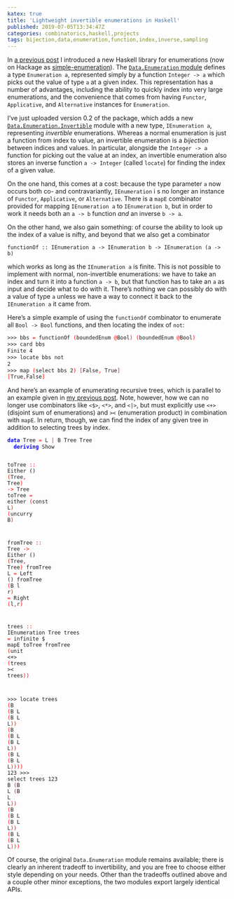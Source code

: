 ```yaml
---
katex: true
title: 'Lightweight invertible enumerations in Haskell'
published: 2019-07-05T13:34:47Z
categories: combinatorics,haskell,projects
tags: bijection,data,enumeration,function,index,inverse,sampling
---
```


<p>In <a href="https://byorgey.wordpress.com/2019/05/14/lightweight-efficiently-sampleable-enumerations-in-haskell/">a previous post</a> I introduced a new Haskell library for enumerations (now on Hackage as <a href="http://hackage.haskell.org/package/simple-enumeration">simple-enumeration</a>). The <a href="http://hackage.haskell.org/package/simple-enumeration-0.2/docs/Data-Enumeration.html"><code>Data.Enumeration</code> module</a> defines a type <code>Enumeration a</code>, represented simply by a function <code>Integer -&gt; a</code> which picks out the value of type <code>a</code> at a given index. This representation has a number of advantages, including the ability to quickly index into very large enumerations, and the convenience that comes from having <code>Functor</code>, <code>Applicative</code>, and <code>Alternative</code> instances for <code>Enumeration</code>.</p>
<p>I’ve just uploaded version 0.2 of the package, which adds a new <a href="http://hackage.haskell.org/package/simple-enumeration-0.2/docs/Data-Enumeration-Invertible.html"><code>Data.Enumeration.Invertible</code></a> module with a new type, <code>IEnumeration a</code>, representing <em>invertible</em> enumerations. Whereas a normal enumeration is just a function from index to value, an invertible enumeration is a <em>bijection</em> between indices and values. In particular, alongside the <code>Integer -&gt; a</code> function for picking out the value at an index, an invertible enumeration also stores an inverse function <code>a -&gt; Integer</code> (called <code>locate</code>) for finding the index of a given value.</p>
<p>On the one hand, this comes at a cost: because the type parameter <code>a</code> now occurs both co- and contravariantly, <code>IEnumeration</code> i s no longer an instance of <code>Functor</code>, <code>Applicative</code>, or <code>Alternative</code>. There is a <code>mapE</code> combinator provided for mapping <code>IEnumeration a</code> to <code>IEnumeration b</code>, but in order to work it needs both an <code>a -&gt; b</code> function <em>and</em> an inverse <code>b -&gt; a</code>.</p>
<p>On the other hand, we also gain something: of course the ability to look up the index of a value is nifty, and beyond that we also get a combinator</p>
<p><code>functionOf :: IEnumeration a -&gt; IEnumeration b -&gt; IEnumeration (a -&gt; b)</code></p>
<p>which works as long as the <code>IEnumeration a</code> is finite. This is not possible to implement with normal, non-invertible enumerations: we have to take an index and turn it into a function <code>a -&gt; b</code>, but that function has to take an <code>a</code> as input and decide what to do with it. There’s nothing we can possibly do with a value of type <code>a</code> unless we have a way to connect it back to the <code>IEnumeration a</code> it came from.</p>
<p>Here’s a simple example of using the <code>functionOf</code> combinator to enumerate all <code>Bool -&gt; Bool</code> functions, and then locating the index of <code>not</code>:</p>
<pre class="sourceCode haskell"><code class="sourceCode haskell"><span>&gt;&gt;&gt;</span> <span>bbs</span> <span style="color:red;">=</span> <span>functionOf</span> <span style="color:red;">(</span><span>boundedEnum</span> <span style="color:red;">@</span><span>Bool</span><span style="color:red;">)</span> <span style="color:red;">(</span><span>boundedEnum</span> <span style="color:red;">@</span><span>Bool</span><span style="color:red;">)</span>
<span>&gt;&gt;&gt;</span> <span>card</span> <span>bbs</span>
<span>Finite</span> <span class="hs-num">4</span>
<span>&gt;&gt;&gt;</span> <span>locate</span> <span>bbs</span> <span>not</span>
<span class="hs-num">2</span>
<span>&gt;&gt;&gt;</span> <span>map</span> <span style="color:red;">(</span><span>select</span> <span>bbs</span> <span class="hs-num">2</span><span style="color:red;">)</span> <span style="color:red;">[</span><span>False</span><span style="color:red;">,</span> <span>True</span><span style="color:red;">]</span>
<span style="color:red;">[</span><span>True</span><span style="color:red;">,</span><span>False</span><span style="color:red;">]</span></code></pre>
<p>And here’s an example of enumerating recursive trees, which is parallel to an example given in <a href="https://byorgey.wordpress.com/2019/05/14/lightweight-efficiently-sampleable-enumerations-in-haskell/">my previous post</a>. Note, however, how we can no longer use combinators like <code>&lt;$&gt;</code>, <code>&lt;*&gt;</code>, and <code>&lt;|&gt;</code>, but must explicitly use <code>&lt;+&gt;</code> (disjoint sum of enumerations) and <code>&gt;&lt;</code> (enumeration product) in combination with <code>mapE</code>. In return, though, we can find the index of any given tree in addition to selecting trees by index.</p>
<pre class="sourceCode haskell"><code class="sourceCode haskell"><span style="color:blue;font-weight:bold;">data</span> <span>Tree</span> <span style="color:red;">=</span> <span>L</span> <span style="color:red;">|</span> <span>B</span> <span>Tree</span> <span>Tree</span>
  <span style="color:blue;font-weight:bold;">deriving</span> <span>Show</span>

<span>toTree</span> <span style="color:red;">::</span> <span>Either</span> <span>()</span> <span style="color:red;">(</span><span>Tree</span><span style="color:red;">,</span> <span>Tree</span><span style="color:red;">)</span> <span style="color:red;">-&gt;</span> <span>Tree</span>
<span>toTree</span> <span style="color:red;">=</span> <span>either</span> <span style="color:red;">(</span><span>const</span> <span>L</span><span style="color:red;">)</span> <span style="color:red;">(</span><span>uncurry</span> <span>B</span><span style="color:red;">)</span>

<span>fromTree</span> <span style="color:red;">::</span> <span>Tree</span> <span style="color:red;">-&gt;</span> <span>Either</span> <span>()</span> <span style="color:red;">(</span><span>Tree</span><span style="color:red;">,</span> <span>Tree</span><span style="color:red;">)</span>
<span>fromTree</span> <span>L</span>       <span style="color:red;">=</span> <span>Left</span> <span>()</span>
<span>fromTree</span> <span style="color:red;">(</span><span>B</span> <span>l</span> <span>r</span><span style="color:red;">)</span> <span style="color:red;">=</span> <span>Right</span> <span style="color:red;">(</span><span>l</span><span style="color:red;">,</span><span>r</span><span style="color:red;">)</span>

<span>trees</span> <span style="color:red;">::</span> <span>IEnumeration</span> <span>Tree</span>
<span>trees</span> <span style="color:red;">=</span> <span>infinite</span> <span>$</span> <span>mapE</span> <span>toTree</span> <span>fromTree</span> <span style="color:red;">(</span><span>unit</span> <span>&lt;+&gt;</span> <span style="color:red;">(</span><span>trees</span> <span>&gt;&lt;</span> <span>trees</span><span style="color:red;">)</span><span style="color:red;">)</span>

<span>&gt;&gt;&gt;</span> <span>locate</span> <span>trees</span> <span style="color:red;">(</span><span>B</span> <span style="color:red;">(</span><span>B</span> <span>L</span> <span style="color:red;">(</span><span>B</span> <span>L</span> <span>L</span><span style="color:red;">)</span><span style="color:red;">)</span> <span style="color:red;">(</span><span>B</span> <span style="color:red;">(</span><span>B</span> <span>L</span> <span style="color:red;">(</span><span>B</span> <span>L</span> <span>L</span><span style="color:red;">)</span><span style="color:red;">)</span> <span style="color:red;">(</span><span>B</span> <span>L</span> <span style="color:red;">(</span><span>B</span> <span>L</span> <span>L</span><span style="color:red;">)</span><span style="color:red;">)</span><span style="color:red;">)</span><span style="color:red;">)</span>
<span class="hs-num">123</span>
<span>&gt;&gt;&gt;</span> <span>select</span> <span>trees</span> <span class="hs-num">123</span>
<span>B</span> <span style="color:red;">(</span><span>B</span> <span>L</span> <span style="color:red;">(</span><span>B</span> <span>L</span> <span>L</span><span style="color:red;">)</span><span style="color:red;">)</span> <span style="color:red;">(</span><span>B</span> <span style="color:red;">(</span><span>B</span> <span>L</span> <span style="color:red;">(</span><span>B</span> <span>L</span> <span>L</span><span style="color:red;">)</span><span style="color:red;">)</span> <span style="color:red;">(</span><span>B</span> <span>L</span> <span style="color:red;">(</span><span>B</span> <span>L</span> <span>L</span><span style="color:red;">)</span><span style="color:red;">)</span><span style="color:red;">)</span></code></pre>
<p>Of course, the original <code>Data.Enumeration</code> module remains available; there is clearly an inherent tradeoff to invertibility, and you are free to choose either style depending on your needs. Other than the tradeoffs outlined above and a couple other minor exceptions, the two modules export largely identical APIs.</p>

